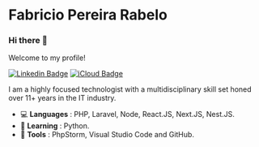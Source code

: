 # Fabricio Pereira Rabelo

### Hi there 👋

Welcome to my profile!

[![Linkedin Badge](https://img.shields.io/badge/-LinkedIn-blue?style=flat-square&logo=Linkedin&logoColor=white&link=https://www.linkedin.com/in/fabricioprabelo)](https://www.linkedin.com/in/fabricioprabelo)
[![iCloud Badge](https://img.shields.io/badge/-iCloud-333333?style=flat-square&logo=Apple&logoColor=white&link=mailto:fabriciojbo@icloud.com)](mailto:fabriciojbo@icloud.com)

I am a highly focused technologist with a multidisciplinary skill set honed over 11+ years in the IT industry.

- :computer: **Languages** : PHP, Laravel, Node, React.JS, Next.JS, Nest.JS.
- 🌱 **Learning** : Python.
- :hammer: **Tools** : PhpStorm, Visual Studio Code and GitHub.

<!--
**fabriciojbo/fabriciojbo** is a ✨ _special_ ✨ repository because its `README.md` (this file) appears on your GitHub profile.

Here are some ideas to get you started:

- 🔭 I’m currently working on ...
- 🌱 I’m currently learning ...
- 👯 I’m looking to collaborate on ...
- 🤔 I’m looking for help with ...
- 💬 Ask me about ...
- 📫 How to reach me: ...
- 😄 Pronouns: ...
- ⚡ Fun fact: ...
-->
